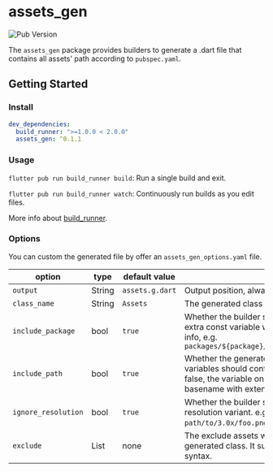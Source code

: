# assets_gen

![[Pub Version](https://pub.dev/packages/assets_gen)](https://img.shields.io/pub/v/assets_gen)

The `assets_gen` package provides builders to generate a .dart file that contains all assets' path according to `pubspec.yaml`.

## Getting Started

### Install

```yaml
dev_dependencies:
  build_runner: ">=1.0.0 < 2.0.0"
  assets_gen: ^0.1.1
```

### Usage

`flutter pub run build_runner build`: Run a single build and exit.

`flutter pub run build_runner watch`: Continuously run builds as you edit files.

More info about [build_runner](https://pub.dev/packages/build_runner).

### Options

You can custom the generated file by offer an `assets_gen_options.yaml` file.  

| option              | type         | default value   |                                                              |
| ------------------- | ------------ | --------------- | ------------------------------------------------------------ |
| `output`            | String       | `assets.g.dart` | Output position, always under `lib/`.                        |
| `class_name`        | String       | `Assets`        | The generated class name.                                    |
| `include_package`   | bool         | `true`         | Whether the builder should generate extra const variable with package info, e.g. `packages/${package}/path/to/img.png` |
| `include_path`      | bool         | `true`          | Whether the generated const variables should contains path. If false, the variable only contains asset basename with extension. |
| `ignore_resolution` | bool         | `true`          | Whether the builder should ignore resolution variant. e.g. `path/to/3.0x/foo.png` will be ignored. |
| `exclude`           | List<String> | none            | The exclude assets will be ignored in generated class. It supports [glob](https://github.com/dart-lang/glob) syntax. |

